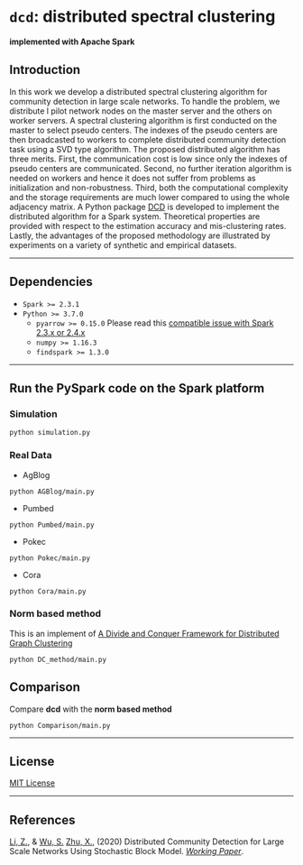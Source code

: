 # `dcd`: distributed spectral clustering

**implemented with Apache Spark**

## Introduction

In this work we develop a distributed spectral clustering algorithm for community detection in large scale networks. To handle the problem, we distribute l pilot network nodes on the master server and the others on worker servers. A spectral clustering algorithm is first conducted on the master to select pseudo centers. The indexes of the pseudo centers are then broadcasted to workers to complete distributed community detection task using a SVD type algorithm. The proposed distributed algorithm has three merits. First, the communication cost is low since only the indexes of pseudo centers are communicated. Second, no further iteration algorithm is needed on workers and hence it does not suffer from problems as initialization and non-robustness. Third, both the computational complexity and the storage requirements are much lower compared to using the whole adjacency matrix. A Python package [DCD](www.github.com/Ikerlz/dcd) is developed to implement the distributed algorithm for a Spark system. Theoretical properties are provided with respect to the estimation accuracy and mis-clustering rates. Lastly, the advantages of the proposed methodology are illustrated by experiments on a variety of synthetic and empirical datasets.

-----

## Dependencies

- `Spark >= 2.3.1`
- `Python >= 3.7.0`
  - `pyarrow >= 0.15.0` Please read this [compatible issue with Spark 2.3.x or 2.4.x](https://spark.apache.org/docs/latest/sql-pyspark-pandas-with-arrow.html#compatibility-setting-for-pyarrow--0150-and-spark-23x-24x)
  - `numpy >= 1.16.3`
  - `findspark >= 1.3.0`

-----

## Run the PySpark code on the Spark platform

### Simulation

```
python simulation.py
```

### Real Data

- AgBlog

```
python AGBlog/main.py
```

- Pumbed

```
python Pumbed/main.py
```

- Pokec

```
python Pokec/main.py
```

- Cora

```
python Cora/main.py
```

### Norm based method

This is an implement of [A Divide and Conquer Framework for Distributed Graph Clustering](http://proceedings.mlr.press/v37/yange15.pdf)

```
python DC_method/main.py
```

## Comparison

Compare **dcd** with the **norm based method**

```
python Comparison/main.py
```


-----

## License
[MIT License](https://github.com/Ikerlz/dcd/blob/master/LICENSE)


-----

## References

[Li, Z.](http://lizhe.fun/), & [Wu, S.]() [Zhu, X.](https://xueningzhu.github.io/), (2020) Distributed Community Detection for Large Scale Networks Using Stochastic Block Model. [_Working Paper_](https://arxiv.org/pdf/2009.11747.pdf).
